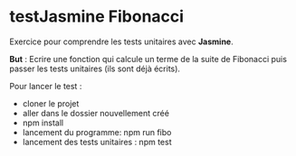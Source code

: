 # testJasmine Fibonacci

Exercice pour comprendre les tests unitaires avec **Jasmine**.

**But** : Ecrire une fonction qui calcule un terme de la suite de Fibonacci puis passer les tests unitaires (ils sont déjà écrits).

Pour lancer le test :
* cloner le projet
* aller dans le dossier nouvellement créé
* npm install
* lancement du programme: npm run fibo
* lancement des tests unitaires : npm test
